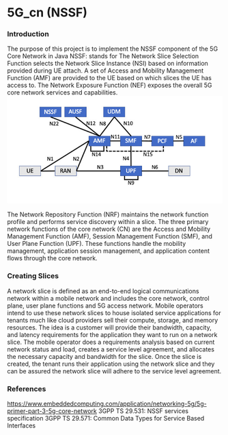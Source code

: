 # 5G_cn (NSSF)

### Introduction
The purpose of this project is to implement the NSSF component of the 5G Core Network in Java
NSSF: stands for The Network Slice Selection Function selects the Network Slice Instance (NSI) 
based on information provided during UE attach. A set of Access and Mobility Management Function 
(AMF) are provided to the UE based on which slices the UE has access to. The Network Exposure Function 
(NEF) exposes the overall 5G core network services and capabilities.
          ![5G system architecture](pic-Nssf.jpg)
          
The Network Repository Function (NRF) maintains the network function profile and performs service discovery within a slice.
The three primary network functions of the core network (CN) are the Access and Mobility Management Function (AMF), 
Session Management Function (SMF), and User Plane Function (UPF). These functions handle the mobility management, 
application session management, and application content flows through the core network.

### Creating Slices

A network slice is defined as an end-to-end logical communications network within a mobile network and includes the core
 network, control plane, user plane functions and 5G access network. Mobile operators intend to use these network slices to house isolated service applications for tenants much like cloud providers sell their compute, storage, and memory resources.
The idea is a customer will provide their bandwidth, capacity, and latency requirements for the application they want to 
run on a network slice. The mobile operator does a requirements analysis based on current network status and load, creates a service level agreement, and allocates the necessary capacity and bandwidth for the slice. Once the slice is created, the tenant runs their application using the network slice and they can be assured the network slice will adhere to the service level agreement.


### References
https://www.embeddedcomputing.com/application/networking-5g/5g-primer-part-3-5g-core-network
 3GPP TS 29.531: NSSF services specification
 3GPP TS 29.571: Common Data Types for Service Based Interfaces
